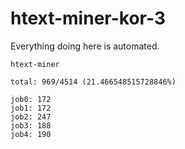 # htext-miner-kor-3

Everything doing here is automated.

```
htext-miner

total: 969/4514 (21.466548515728846%)

job0: 172
job1: 172
job2: 247
job3: 188
job4: 190
```